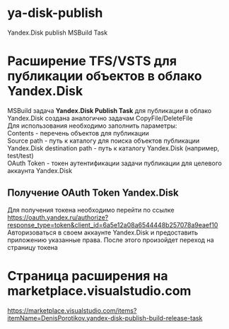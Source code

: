 # ya-disk-publish
Yandex.Disk publish MSBuild Task
# Расширение TFS/VSTS для публикации объектов в облако Yandex.Disk
MSBuild задача **Yandex.Disk Publish Task** для публикации в облако Yandex.Disk создана аналогично задачам CopyFile/DeleteFile  
Для использования необходимо заполнить параметры:  
Contents - перечень объектов для публикации  
Source path - путь к каталогу для поиска объектов публикации  
Yandex.Disk destination path - путь к каталогу Yandex.Disk (например, test/test)  
OAuth Token - токен аутентификации задачи публикации для целевого аккаунта Yandex.Disk  
## Получение OAuth Token Yandex.Disk
Для получения токена необходимо перейти по ссылке https://oauth.yandex.ru/authorize?response_type=token&client_id=6a5e12a08a6544448b257078a9eaef10  
Авторизоваться в своем аккаунте Yandex.Disk и предоставить приложению указанные права. После этого произойдет переход на страницу токена
# Страница расширения на marketplace.visualstudio.com
https://marketplace.visualstudio.com/items?itemName=DenisPorotikov.yandex-disk-publish-build-release-task
